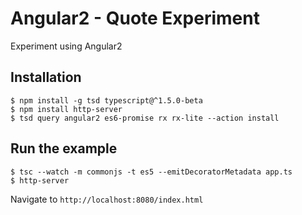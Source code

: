 # Angular2 - Quote Experiment
Experiment using Angular2

## Installation

    $ npm install -g tsd typescript@^1.5.0-beta
    $ npm install http-server
    $ tsd query angular2 es6-promise rx rx-lite --action install

## Run the example

    $ tsc --watch -m commonjs -t es5 --emitDecoratorMetadata app.ts
    $ http-server

Navigate to `http://localhost:8080/index.html`
